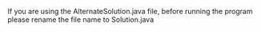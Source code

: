 If you are using the AlternateSolution.java file, before running the program please rename the file name to Solution.java